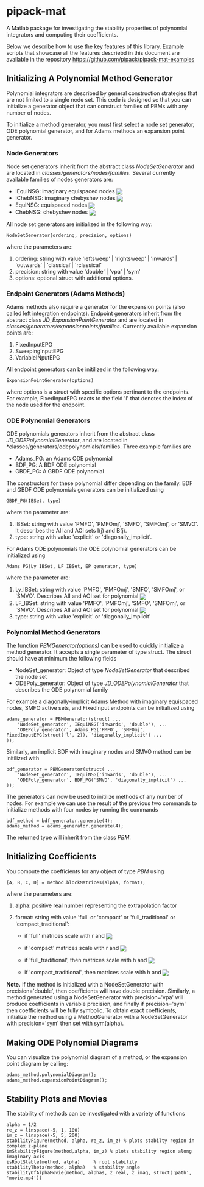 # pipack-mat
A Matlab package for investigating the stability properties of polynomial integrators and computing their coefficients.

Below we describe how to use the key features of this library. Example scripts that showcase all the features descriebd in this document are available in the repository
https://github.com/pipack/pipack-mat-examples

## Initializing A Polynomial Method Generator

Polynomial integrators are described by general construction strategies that are not limited to a single node set. 
This code is designed so that you can initialize a generator object that can construct families of PBMs with any
number of nodes. 

To initialize a method generator, you must first select a node set generator, ODE polynomial generator, and for Adams methods an expansion point generator.

### Node Generators

Node set generators inherit from the abstract class *NodeSetGenerator* and are located in *classes/generators/nodes/families.* Several currently available families of nodes generators are:

- IEquiNSG: imaginary equispaced nodes <img style="vertical-align:middle" src="https://latex.codecogs.com/gif.latex?z_j=-i+2ij/q"> <!-- z_j = -i + 2ij/q -->
- IChebNSG: imaginary chebyshev nodes <img style="vertical-align:middle" src="https://latex.codecogs.com/gif.latex?z_j=i\cos(\pi(j-1)/(q-1))"> <!-- z_j = i \cos(\pi(j-1)/(q-1)) -->
- EquiNSG:  equispaced nodes <img style="vertical-align:middle" src="https://latex.codecogs.com/gif.latex?z_j=\cos(\pi(j-1)/(q-1))"> <!-- z_j = \cos(\pi(j-1)/(q-1))$ -->
- ChebNSG:  chebyshev nodes <img style="vertical-align:middle" src="https://latex.codecogs.com/gif.latex?z_j=-1+2j/q">  <!-- z_j = -i + 2ij/q -->

All node set generators are initialized in the following way:
```
NodeSetGenerator(ordering, precision, options)
```
where the parameters are:
1. ordering: string with value 'leftsweep' | 'rightsweep' | 'inwards' | 'outwards' | 'classical'| 'rclassical'
2. precision: string with value 'double' | 'vpa' | 'sym'
3. options: optional struct with additional options.

### Endpoint Generators (Adams Methods)

Adams methods also require a generator for the expansion points (also called left integration endpoints). Endpoint generators inherit from
the abstract class *JD_ExpansionPointGenerator* and are located in *classes/generators/expansionpoints/families*. 
Currently available expansion points are:
1. FixedInputEPG
2. SweepingInputEPG
3. VariableINputEPG

All endpoint generators can be initilized in the following way:
```
ExpansionPointGenerator(options)
```
where options is a struct with specific options pertinant to the endpoints. For example, FixedInputEPG reacts to the
field 'l' that denotes the index of the node used for the endpoint.

### ODE Polynomial Generators

ODE polynomials generators inherit from the abstract class *JD_ODEPolynomialGenerator*, and are located in 
*classes/generators/odepolynomials/families. Three example families are 
- Adams_PG: an Adams ODE polynomial
- BDF_PG: A BDF ODE polynomial
- GBDF_PG: A GBDF ODE polynomial

The constructors for these polynomial differ depending on the family. BDF and GBDF ODE polynomials generators
can be initialized using
```
GBDF_PG(IBSet, type)
```
where the parameter are:
1. IBSet: string with value 'PMFO', 'PMFOmj', 'SMFO', 'SMFOmj', or 'SMVO'. It describes the AII and AOI sets I(j) and B(j).
2. type: string with value 'explicit' or 'diagonally_implicit'.

For Adams ODE polynomials the ODE polynomial generators can be initialized using
```
Adams_PG(Ly_IBSet, LF_IBSet, EP_generator, type)
```
where the parameter are:
1. Ly_IBSet: string with value 'PMFO', 'PMFOmj', 'SMFO', 'SMFOmj', or 'SMVO'. Describes AII and AOI set for polynomial <img style="vertical-align:middle" src="https://latex.codecogs.com/gif.latex?L_y(\tau)"> <!-- $L_y(\tau)$ -->
2. LF_IBSet: string with value 'PMFO', 'PMFOmj', 'SMFO', 'SMFOmj', or 'SMVO'. Describes AII and AOI set for polynomial <img style="vertical-align:middle" src="https://latex.codecogs.com/gif.latex?L_F(\tau)"> <!-- $L_F(\tau)$ -->
3. type: string with value 'explicit' or 'diagonally_implicit'

### Polynomial Method Generators

The function *PBMGenerator(options)* can be used to quickly initialize a method generator. It accepts a single parameter of type struct. 
The struct should have at minimum the following fields
- NodeSet_generator: Object of type *NodeSetGenerator* that described the node set
- ODEPoly_generator: Object of type *JD_ODEPolynomialGenerator* that describes the ODE polynomial family

For example a diagonally-implicit Adams Method with imaginary equispaced nodes, SMFO active sets, and FixedInput endpoints can be initialized using
```
adams_generator = PBMGenerator(struct( ...
    'NodeSet_generator', IEquiNSG('inwards', 'double'), ...
    'ODEPoly_generator', Adams_PG('PMFO', 'SMFOmj', FixedInputEPG(struct('l', 2)), 'diagonally_implicit') ...
));
```

Similarly, an implicit BDF with imaginary nodes and SMVO method can be initilized with
```
bdf_generator = PBMGenerator(struct( ...
    'NodeSet_generator', IEquiNSG('inwards', 'double'), ...
    'ODEPoly_generator', BDF_PG('SMVO', 'diagonally_implicit') ...
));
```

The generators can now be used to initilize methods of any number of nodes. For example we can use the result of the previous two commands to initialize methods with four nodes by running the commands
```
bdf_method = bdf_generator.generate(4);
adams_method = adams_generator.generate(4);
```
The returned type will inherit from the class *PBM*.


## Initializing Coefficients

You compute the coefficients for any object of type *PBM* using
```
[A, B, C, D] = method.blockMatrices(alpha, format);
```
where the parameters are:
1. alpha: positive real number representing the extrapolation factor
2. format: string with value 'full' or 'compact' or 'full_traditional' or 'compact_traditional':

    - if 'full' matrices scale with r and
        <img style="vertical-align:middle" src="https://latex.codecogs.com/gif.latex?y^{[n+1]}=Ay^{[n]}+rBf^{[n]}+Cy^{[n+1]}+rDf^{[n+1]}">

    - if 'compact' matrices scale with r and
        <img style="vertical-align:middle" src="https://latex.codecogs.com/gif.latex?y^{[n+1]}=Ay^{[n]}+rBf^{[n]}+rCf^{[n+1]}">

    - if 'full_traditional', then matrices scale with h and
        <img style="vertical-align:middle" src="https://latex.codecogs.com/gif.latex?y^{[n+1]}=Ay^{[n]}+hBf^{[n]}+Cy^{[n+1]}+hDf^{[n+1]}">

    - if 'compact_traditional', then matrices scale with h and
        <img style="vertical-align:middle" src="https://latex.codecogs.com/gif.latex?y^{[n+1]}=Ay^{[n]}+hBf^{[n]}+hCf^{[n+1]}">

**Note.** If the method is initialized with a NodeSetGenerator with precision='double', then coefficients will have double precision. Similarly, 
a method generated using a NodeSetGenerator with precision='vpa' will produce coefficients in variable precision, and finally if precision='sym' then coefficients will be fully symbolic. 
To obtain exact coefficients, initialize the method using a MethodGenerator with a NodeSetGenerator with precision='sym' then set with sym(alpha).

## Making ODE Polynomial Diagrams

You can visualize the polynomial diagram of a method, or the expansion point diagram by calling:

```
adams_method.polynomialDiagram();
adams_method.expansionPointDiagram();
```

## Stability Plots and Movies

The stability of methods can be investigated with a variety of functions

```
alpha = 1/2
re_z = linspace(-5, 1, 100)
im_z = linspace(-5, 5, 200)
stabilityFigure(method, alpha, re_z, im_z) % plots stabilty region in complex z-plane
imStabilityFigure(method,alpha, im_z) % plots stability region along imaginary axis
isRootStable(method, alpha)     % root stability
stabilityTheta(method, alpha)   % stability angle
stabilityOfAlphaMovie(method, alphas, z_real, z_imag, struct('path', 'movie.mp4'))
```